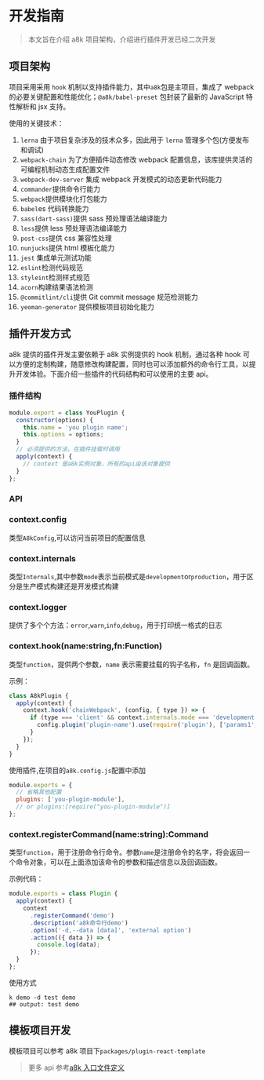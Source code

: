 # 开发指南

> 本文旨在介绍 a8k 项目架构，介绍进行插件开发已经二次开发

## 项目架构

项目采用采用 `hook` 机制以支持插件能力，其中`a8k`包是主项目，集成了 webpack 的必要关键配置和性能优化；`@a8k/babel-preset` 包封装了最新的 JavaScript 特性解析和 jsx 支持。

使用的关键技术：

1. `lerna` 由于项目复杂涉及的技术众多，因此用于 `lerna` 管理多个包(方便发布和调试)
2. `webpack-chain` 为了方便插件动态修改 webpack 配置信息，该库提供灵活的可编程机制动态生成配置文件
3. `webpack-dev-server` 集成 webpack 开发模式的动态更新代码能力
4. `commander`提供命令行能力
5. `webpack`提供模块化打包能力
6. `babel`es 代码转换能力
7. `sass(dart-sass)`提供 sass 预处理语法编译能力
8. `less`提供 less 预处理语法编译能力
9. `post-css`提供 css 兼容性处理
10. `nunjucks`提供 html 模板化能力
11. `jest` 集成单元测试功能
12. `eslint`检测代码规范
13. `styleint`检测样式规范
14. `acorn`构建结果语法检测
15. `@commitlint/cli`提供 Git commit message 规范检测能力
16. `yeoman-generator` 提供模板项目初始化能力

## 插件开发方式

a8k 提供的插件开发主要依赖于 a8k 实例提供的 hook 机制，通过各种 hook 可以方便的定制构建，随意修改构建配置，同时也可以添加额外的命令行工具，以提升开发体验。下面介绍一些插件的代码结构和可以使用的主要 api。

### 插件结构

```js
module.export = class YouPlugin {
  constructor(options) {
    this.name = 'you plugin name';
    this.options = options;
  }
  // 必须提供的方法，在插件挂载时调用
  apply(context) {
    // context 是a8k实例对象，所有的api由该对象提供
  }
};
```

### API

### context.config

类型`A8kConfig`,可以访问当前项目的配置信息

### context.internals

类型`Internals`,其中参数`mode`表示当前模式是`development`or`production`，用于区分是生产模式构建还是开发模式构建

### context.logger

提供了多个个方法：`error`,`warn`,`info`,`debug`，用于打印统一格式的日志

### context.hook(name:string,fn:Function)

类型`function`，提供两个参数，`name` 表示需要挂载的钩子名称，`fn` 是回调函数。

示例：

```js
class A8kPlugin {
  apply(context) {
    context.hook('chainWebpack', (config, { type }) => {
      if (type === 'client' && context.internals.mode === 'development') {
        config.plugin('plugin-name').use(require('plugin'), ['params1', 'params2']);
      }
    });
  }
}
```

使用插件,在项目的`a8k.config.js`配置中添加

```js
module.exports = {
  // 省略其他配置
  plugins: ['you-plugin-module'],
  // or plugins:[require("you-plugin-module")]
};
```

### context.registerCommand(name:string):Command

类型`function`，用于注册命令行命令。参数`name`是注册命令的名字，将会返回一个命令对象，可以在上面添加该命令的参数和描述信息以及回调函数。

示例代码：

```js
module.exports = class Plugin {
  apply(context) {
    context
      .registerCommand('demo')
      .description('a8k命令行demo')
      .option('-d,--data [data]', 'external option')
      .action(({ data }) => {
        console.log(data);
      });
  }
};
```

使用方式

```shell
k demo -d test demo
## output: test demo
```

## 模板项目开发

模板项目可以参考 a8k 项目下`packages/plugin-react-template`

> 更多 api 参考[a8k 入口文件定义](https://github.com/hxfdarling/a8k/blob/master/packages/a8k/src/index.ts#L28)
